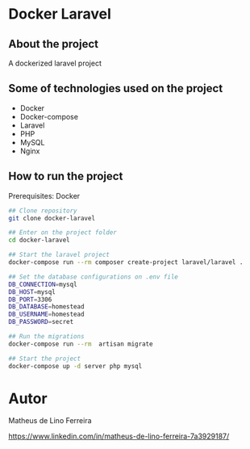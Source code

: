 # Docker Laravel

## About the project

A dockerized laravel project

## Some of technologies used on the project

-   Docker
-   Docker-compose
-   Laravel
-   PHP
-   MySQL
-   Nginx


## How to run the project

Prerequisites: Docker

```bash
## Clone repository
git clone docker-laravel

## Enter on the project folder
cd docker-laravel

## Start the laravel project
docker-compose run --rm composer create-project laravel/laravel .

## Set the database configurations on .env file
DB_CONNECTION=mysql
DB_HOST=mysql
DB_PORT=3306
DB_DATABASE=homestead
DB_USERNAME=homestead
DB_PASSWORD=secret

## Run the migrations
docker-compose run --rm  artisan migrate

## Start the project
docker-compose up -d server php mysql

```

# Autor

Matheus de Lino Ferreira

https://www.linkedin.com/in/matheus-de-lino-ferreira-7a3929187/
